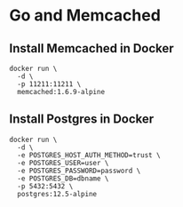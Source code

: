 # Go and Memcached

## Install Memcached in Docker
```
docker run \
  -d \
  -p 11211:11211 \
  memcached:1.6.9-alpine
```

## Install Postgres in Docker
```
docker run \
  -d \
  -e POSTGRES_HOST_AUTH_METHOD=trust \
  -e POSTGRES_USER=user \
  -e POSTGRES_PASSWORD=password \
  -e POSTGRES_DB=dbname \
  -p 5432:5432 \
  postgres:12.5-alpine
```
